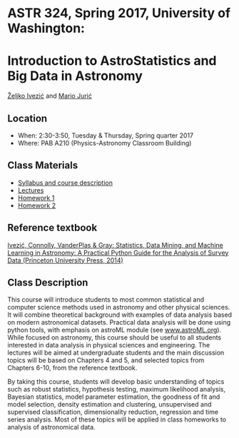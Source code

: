 
# ASTR 324, Spring 2017, University of Washington: 
# Introduction to AstroStatistics and Big Data in Astronomy

[Željko Ivezić](http://www.astro.washington.edu/users/ivezic/) and [Mario Jurić](http://research.majuric.org)

## Location

 * When: 2:30-3:50, Tuesday & Thursday, Spring quarter 2017
 * Where: PAB A210 (Physics-Astronomy Classroom Building)

## Class Materials

 * [Syllabus and course description](syllabus/syllabus.pdf)
 * [Lectures](notebooks/README.md)
 * [Homework 1](homeworks/Astr324-S17-HW1.ipynb)
 * [Homework 2](homeworks/Astr324-S17-HW2.ipynb)

## Reference textbook
[Ivezić, Connolly, VanderPlas & Gray: Statistics, Data Mining, and Machine Learning in Astronomy:
A Practical Python Guide for the Analysis of Survey Data (Princeton University Press, 2014)](http://press.princeton.edu/titles/10159.html)


## Class Description

This course will introduce students to most common statistical and computer science methods 
used in astronomy and other physical sciences. It will combine theoretical background with 
examples of data analysis based on modern astronomical datasets. Practical data analysis 
will be done using python tools, with emphasis on astroML module (see www.astroML.org). 
While focused on astronomy, this course should be useful to all students interested in data 
analysis in physical sciences and engineering. The lectures will be aimed at undergraduate 
students and the main discussion topics will be based on  Chapters 4 and 5, and selected 
topics from Chapters 6-10, from the reference textbook. 

By taking this course, students will develop basic understanding of topics such as robust 
statistics, hypothesis testing, maximum likelihood analysis, Bayesian statistics, model 
parameter estimation, the goodness of fit and model selection, density estimation and 
clustering, unsupervised and supervised classification, dimensionality reduction, 
regression and time series analysis. Most of these topics will be applied in class homeworks 
to analysis of astronomical data. 



